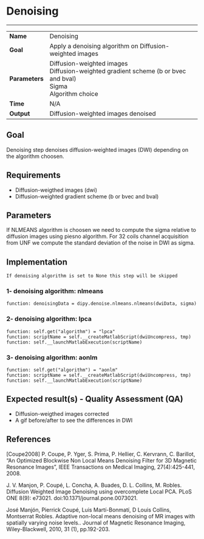 # Denoising
---

|                |                                                       |
|----------------|-------------------------------------------------------|
|**Name**        | Denoising                                             |
|**Goal**        | Apply a denoising algorithm on Diffusion-weighted images |
|**Parameters**  | Diffusion-weighted images <br> Diffusion-weighted gradient scheme (b or bvec and bval) <br> Sigma <br> Algorithm choice |
|**Time**        | N/A                                                   |
|**Output**      | Diffusion-weighted images denoised                             |

## Goal

Denoising step denoises diffusion-weighted images (DWI) depending on the algorithm choosen.

## Requirements

- Diffusion-weigthed images (dwi)
- Diffusion-weighted gradient scheme (b or bvec and bval)

## Parameters

If NLMEANS algorithm is choosen we need to compute the sigma relative to diffusion images using piesno algorithm.
For 32 coils channel acquisition from UNF we compute the standard deviation of the noise in DWI as sigma.

## Implementation

```
If denoising algorithm is set to None this step will be skipped
```

### 1- denoising algorithm: nlmeans

```
function: denoisingData = dipy.denoise.nlmeans.nlmeans(dwiData, sigma)
```

### 2- denoising algorithm: lpca

```
function: self.get("algorithm") = "lpca"
function: scriptName = self.__createMatlabScript(dwiUncompress, tmp)
function: self.__launchMatlabExecution(scriptName)
```

### 3- denoising algorithm: aonlm

```
function: self.get("algorithm") = "aonlm"
function: scriptName = self.__createMatlabScript(dwiUncompress, tmp)
function: self.__launchMatlabExecution(scriptName)
```

## Expected result(s) - Quality Assessment (QA)

- Diffusion-weigthed images corrected
- A gif before/after to see the differences in DWI

## References

[Coupe2008]	P. Coupe, P. Yger, S. Prima, P. Hellier, C. Kervrann, C. Barillot, “An Optimized Blockwise Non Local Means Denoising Filter for 3D Magnetic Resonance Images”, IEEE Transactions on Medical Imaging, 27(4):425-441, 2008.

J. V. Manjon, P. Coupé, L. Concha, A. Buades, D. L. Collins, M. Robles. Diffusion Weighted Image Denoising using overcomplete Local PCA. PLoS ONE 8(9): e73021. doi:10.1371/journal.pone.0073021. 

José Manjón, Pierrick Coupé, Luis Martí-Bonmatí, D Louis Collins, Montserrat Robles. Adaptive non-local means denoising of MR images with spatially varying noise levels.. Journal of Magnetic Resonance Imaging, Wiley-Blackwell, 2010, 31 (1), pp.192-203.
